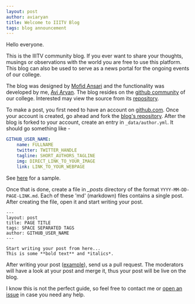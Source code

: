 ```yaml
---
layout: post
author: aviaryan
title: Welcome to IIITV Blog
tags: blog announcement
---
```


Hello everyone.

This is the IIITV community blog. If you ever want to share your thoughts, musings or observations with the world you are free to use this platform. This blog can also be used to serve as a news portal for the ongoing events of our college.

The blog was designed by [Mofid Ansari](http://facebook.com/ansarimofid) and the functionality was developed by me, [Avi Aryan](http://aviaryan.in). The blog resides on the [github community](https://github.com/iiitv) of our college. Interested may view the source from its [repository](https://github.com/iiitv/iiitv.github.com).

To make a post, you first need to have an account on [github.com](http://github.com). Once your account is created, go ahead and fork the [blog's repository](https://github.com/iiitv/iiitv.github.com). After the blog is forked to your account, create an entry in `_data/author.yml`. It should go something like - 

```yaml
GITHUB_USER_NAME:
    name: FULLNAME
    twitter: TWITTER_HANDLE
    tagline: SHORT_AUTHORS_TAGLINE
    img: DIRECT_LINK_TO_YOUR_IMAGE
    link: LINK_TO_YOUR_WEBPAGE
```

See [here](https://github.com/iiitv/iiitv.github.com/blob/master/_data/author.yml) for a sample. 

Once that is done, create a file in *_posts* directory of the format `YYYY-MM-DD-PAGE-LINK.md`. Each of these 'md' (markdown) files contains a single post. After creating the file, open it and start writing your post.

```
---
layout: post
title: PAGE TITLE
tags: SPACE SEPARATED TAGS
author: GITHUB_USER_NAME
---

Start writing your post from here...
This is some **bold text** and *italics*.
```

After writing your post ([example](https://github.com/iiitv/iiitv.github.com/blob/master/_posts/2015-11-10-welcome-to-the-blog.md)), send us a pull request. The moderators will have a look at your post and merge it, thus your post will be live on the blog.

I know this is not the perfect guide, so feel free to contact me or [open an issue](https://github.com/iiitv/iiitv.github.com/issues) in case you need any help. 